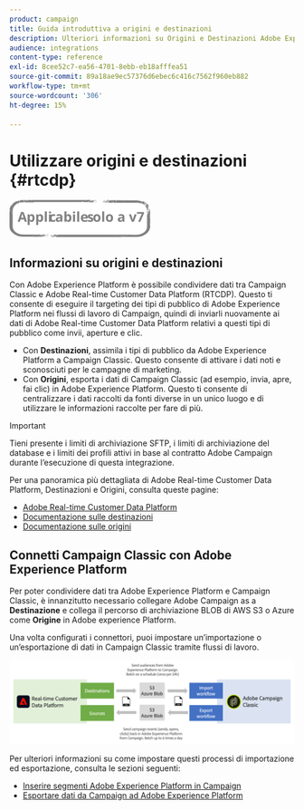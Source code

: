 ```yaml
---
product: campaign
title: Guida introduttiva a origini e destinazioni
description: Ulteriori informazioni su Origini e Destinazioni Adobe Experience Platform.
audience: integrations
content-type: reference
exl-id: 8cee52c7-ea56-4701-8ebb-eb18afffea51
source-git-commit: 89a18ae9ec57376d6ebec6c416c7562f960eb882
workflow-type: tm+mt
source-wordcount: '306'
ht-degree: 15%

---
```


# Utilizzare origini e destinazioni {#rtcdp}

![](../../assets/v7-only.svg)

## Informazioni su origini e destinazioni

Con Adobe Experience Platform è possibile condividere dati tra Campaign Classic e Adobe Real-time Customer Data Platform (RTCDP). Questo ti consente di eseguire il targeting dei tipi di pubblico di Adobe Experience Platform nei flussi di lavoro di Campaign, quindi di inviarli nuovamente ai dati di Adobe Real-time Customer Data Platform relativi a questi tipi di pubblico come invii, aperture e clic.

* Con **Destinazioni**, assimila i tipi di pubblico da Adobe Experience Platform a Campaign Classic. Questo consente di attivare i dati noti e sconosciuti per le campagne di marketing.
* Con **Origini**, esporta i dati di Campaign Classic (ad esempio, invia, apre, fai clic) in Adobe Experience Platform. Questo ti consente di centralizzare i dati raccolti da fonti diverse in un unico luogo e di utilizzare le informazioni raccolte per fare di più.

>[!IMPORTANT]
>
>Tieni presente i limiti di archiviazione SFTP, i limiti di archiviazione del database e i limiti dei profili attivi in base al contratto Adobe Campaign durante l’esecuzione di questa integrazione.

Per una panoramica più dettagliata di Adobe Real-time Customer Data Platform, Destinazioni e Origini, consulta queste pagine:

* [Adobe Real-time Customer Data Platform](https://experienceleague.adobe.com/docs/experience-platform/rtcdp/overview.html?lang=it)
* [Documentazione sulle destinazioni](https://experienceleague.adobe.com/docs/experience-platform/destinations/home.html?lang=it)
* [Documentazione sulle origini](https://experienceleague.adobe.com/docs/experience-platform/sources/home.html?lang=it)

## Connetti Campaign Classic con Adobe Experience Platform

Per poter condividere dati tra Adobe Experience Platform e Campaign Classic, è innanzitutto necessario collegare Adobe Campaign as a **Destinazione** e collega il percorso di archiviazione BLOB di AWS S3 o Azure come **Origine** in Adobe experience Platform.

Una volta configurati i connettori, puoi impostare un’importazione o un’esportazione di dati in Campaign Classic tramite flussi di lavoro.

![](assets/rtcdp-schema.png)

Per ulteriori informazioni su come impostare questi processi di importazione ed esportazione, consulta le sezioni seguenti:

* [Inserire segmenti Adobe Experience Platform in Campaign](../../integrations/using/ingest-aep-data.md)
* [Esportare dati da Campaign ad Adobe Experience Platform](../../integrations/using/export-campaign-data.md)
